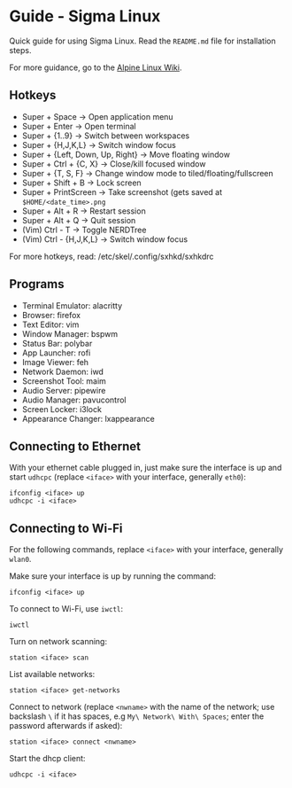 # Guide - Sigma Linux
Quick guide for using Sigma Linux. Read the `README.md` file for installation steps.

For more guidance, go to the [Alpine Linux Wiki](https://wiki.alpinelinux.org/wiki/Main_Page).

## Hotkeys
- Super + Space -> Open application menu
- Super + Enter -> Open terminal
- Super + {1..9} -> Switch between workspaces
- Super + {H,J,K,L} -> Switch window focus
- Super + {Left, Down, Up, Right} -> Move floating window
- Super + Ctrl + {C, X} -> Close/kill focused window
- Super + {T, S, F} -> Change window mode to tiled/floating/fullscreen
- Super + Shift + B -> Lock screen
- Super + PrintScreen -> Take screenshot (gets saved at `$HOME/<date_time>.png`
- Super + Alt + R -> Restart session
- Super + Alt + Q -> Quit session
- (Vim) Ctrl - T -> Toggle NERDTree
- (Vim) Ctrl - {H,J,K,L} -> Switch window focus

For more hotkeys, read: /etc/skel/.config/sxhkd/sxhkdrc

## Programs
- Terminal Emulator: alacritty
- Browser: firefox
- Text Editor: vim
- Window Manager: bspwm
- Status Bar: polybar
- App Launcher: rofi
- Image Viewer: feh
- Network Daemon: iwd
- Screenshot Tool: maim
- Audio Server: pipewire
- Audio Manager: pavucontrol
- Screen Locker: i3lock
- Appearance Changer: lxappearance

## Connecting to Ethernet
With your ethernet cable plugged in, just make sure the interface is up and start `udhcpc` (replace `<iface>` with your interface, generally `eth0`):
```
ifconfig <iface> up
udhcpc -i <iface>
```

## Connecting to Wi-Fi
For the following commands, replace `<iface>` with your interface, generally `wlan0`.

Make sure your interface is up by running the command:
```
ifconfig <iface> up
```

To connect to Wi-Fi, use `iwctl`:
```
iwctl
```

Turn on network scanning:
```
station <iface> scan
```

List available networks:
```
station <iface> get-networks
```

Connect to network (replace `<nwname>` with the name of the network; use backslash `\` if it has spaces, e.g `My\ Network\ With\ Spaces`; enter the password afterwards if asked):
```
station <iface> connect <nwname>
```

Start the dhcp client:
```
udhcpc -i <iface>
```
